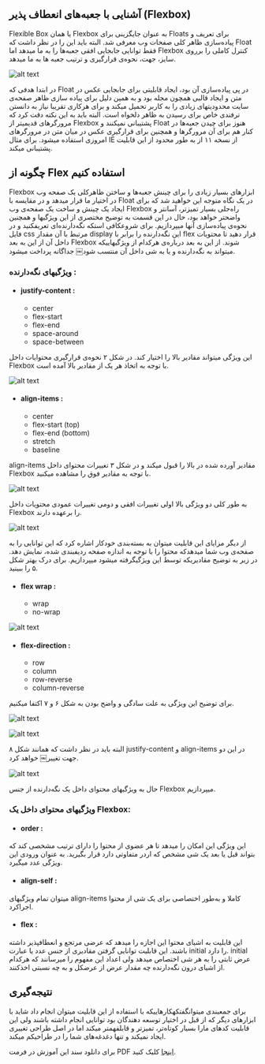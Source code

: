 ## آشنایی با جعبه‌های انعطاف پذیر (Flexbox)

Flexible Box یا همان Flexbox به عنوان جایگزینی برای Floats برای تعریف و پیادەسازی ظاهر کلی صفحات وب معرفی شد. البته باید این را در نظر داشت که Float فقط توانایی جابجایی افقی جعبەها را به ما میدهد اما Flexbox کنترل کاملی را برروی سایز، جهت، نحوەی قرارگیری و ترتیب جعبه ها به ما میدهد.

![alt text](image/1.png "شکل ١. Flexbox")

در ابتدا هدفی که Float در پی پیادەسازی آن بود، ایجاد قابلیتی برای جابجایی عکس در متن و ایجاد قالبی همچون مجله بود و به همین دلیل برای پیاده سازی ظاهر صفحەی سایت محدودیتهای زیادی را به کاربر تحمیل میکند و برای هرکاری تقریبا نیاز به دانستن ترفندی خاص برای رسیدن به ظاهر دلخواه است.
البته باید به این نکته دقت کرد که مرورگرهای قدیمیتر از Flexbox پشتیبانی نمیکنند و Float هنوز
برای چیدن جعبەها در کنار هم برای آن مرورگرها و همچنین برای قرارگیری عکس در میان متن در مرورگرهای امروزی استفاده میشود. برای مثال IE از نسخه ١١ از به طور محدود از این قابلیت پشتیبانی میکند.

## چگونه از Flex استفاده کنیم

Flexbox ابزارهای بسیار زیادی را برای چینش جعبەها و ساختن ظاهرکلی یک صفحه وب در اختیار ما قرار میدهد و در مقایسه با Float در یک نگاه متوجه این خواهید شد که برای ایجاد یک چینش و ساخت یک صفحەی وب Flexbox راەحلی بسیار تمیزتر، آسانتر و واضحتر خواهد بود، حال در این قسمت به توضیح مختصری از این ویژگیها و همچنین نحوەی پیادەسازی آنها میپردازیم.
برای شروعکافی استکه نگەدارندەای تعریفکنید و در فایل css مرتبط با آن مقدار display این نگەدارنده را برابر با flex قرار دهید تا محتویات داخل آن از این به بعد Flexbox شوند.
از این به بعد دربارەی هرکدام از ویژگیهاییکه میتواند به نگەدارنده و یا به شی داخل آن منتسب شود￼ جداگانه پرداخت میشود.


### ویژگیهای نگەدارنده :

* #### justify-content :
	*  center
	*  flex-start 
	*  flex-end
	*  space-around
	*  space-between

این ویژگی میتواند مقادیر بالا را اختیار کند. در شکل ٢ نحوەی قرارگیری محتوایات داخل Flexbox با توجه به اتخاذ هر یک از مقادیر بالا آمده است.

![alt text](image/2.png "شکل ٢. مقادیر justify-content")

* #### align-items :
	*  center
	*  flex-start (top) 
	*  flex-end (bottom)
	*  stretch
	*  baseline

align-items مقادیر آورده شده در بالا را قبول میکند و در شکل ٣ تغییرات محتوای داخل Flexbox با توجه به مقادیر فوق را مشاهده میکنید.

![alt text](image/3.png "شکل ٣. تاثیر مقادیر align-items")

به طور کلی دو ویژگی بالا اولی تغییرات افقی و دومی تغییرات عمودی محتویات داخل Flexbox را برعهده دارند.

![alt text](image/4.png "شکل ۴. تغییرات اعمال شده توسط justify-content و align-items")

از دیگر مزایای این قابلیت میتوان به بستەبندی خودکار اشاره کرد که این توانایی را به صفحەی وب شما میدهدکه محتوا را با توجه به اندازه صفحه ردیفبندی شده، نمایش دهد. در زیر به توضیح مقادیریکه توسط این ویژگیگرفته میشود میپردازیم. برای درک بهتر شکل ۵ را ببینید.

* #### flex wrap :
	*  wrap
	*  no-wrap

![alt text](image/5.png "شکل ۵. flex-wrap")

* #### flex-direction :
	*  row
	*  column
	*  row-reverse
	*  column-reverse
	
برای توضیح این ویژگی به علت سادگی و واضح بودن به شکل ۶ و ٧ اکتفا میکنیم.

![alt text](image/6.png "شکل ۶. جهت محتوا در Flexbox")

![alt text](image/7.png "شکل ٧. جهت محتوا در Flexbox و حالت معکوس آن")

البته باید در نظر داشت که همانند شکل ٨ justify-content و align-items در این دو جهت تغییر￼ خواهد کرد.

![alt text](image/8.png "شکل ٨. تاثیرات جهت درکلیت قالب")

حال به ویژگیهای محتوای داخل یک نگەدارنده از جنس Flexbox میپردازیم.

### ویژگیهای محتوای داخل یک Flexbox:

*  #### order :
این ویژگی این امکان را میدهد تا هر عضوی از محتوا را دارای ترتیب مشخصی کند که بتواند
قبل یا بعد یک شی مشخص که اردر متفاوتی دارد قرار بگیرید. به عنوان ورودی این ویژگی عدد میگیرد.

* #### align-self :
میتوان تمام ویژگیهای align-items کاملا و بەطور اختصاصی برای یک شی از
محتوا اجراکرد. 

* #### flex :
این قابلیت به اشیای محتوا این اجازه را میدهد که عرضی مرتجع و انعطافپذیر داشته باشند.
این قابلیت توانایی گرفتن مقادیری از جنس عدد یا عبارت initial را دارد. initial عرض ثابتی را به هر  شی اختصاص میدهد ولی اعداد این مفهوم را میرسانند که هرکدام از اشیای درون نگەدارنده چه مقدار عرض از عرضکل و به چه نسبتی اخذکنند.

## نتیجه‌گیری

برای جمعبندی میتوانگفتکهکارهاییکه با استفاده از این قابلیت میتوان انجام داد شاید با ابزارهای دیگر که از قبل در اختیار توسعه دهندگان بود توانایی انجام داشته باشند ولی این قابلیت کدهای مارا بسیار کوتاەتر، تمیزتر و قابلفهمتر میکند اما در اصل طراحی تغییری ایجاد نمیکند و تنها دغدغەهای شما را در طراحیکم میکند.

برای دانلود سند این آموزش در فرمت PDF [اینجا](Flexbox.pdf "دانلود PDF") کلیک کنید.
